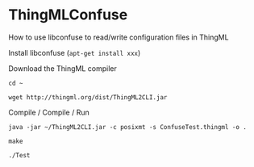 # ThingMLConfuse
How to use libconfuse to read/write configuration files in ThingML

Install libconfuse (`apt-get install xxx`)

Download the ThingML compiler

`cd ~`

`wget http://thingml.org/dist/ThingML2CLI.jar`

Compile / Compile / Run

`java -jar ~/ThingML2CLI.jar -c posixmt -s ConfuseTest.thingml -o .`

`make`

`./Test`
